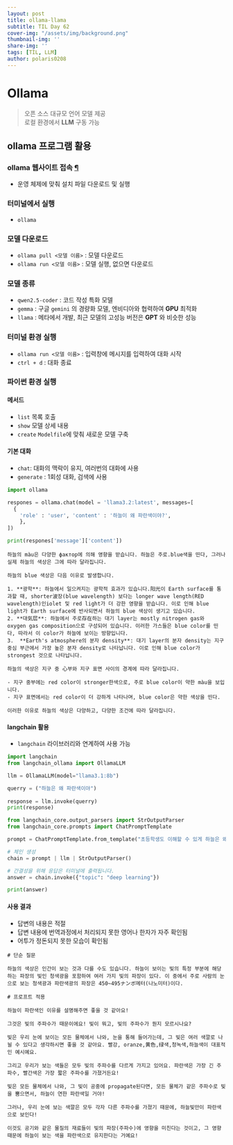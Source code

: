 ```yaml
---
layout: post
title: ollama-llama
subtitle: TIL Day 62
cover-img: "/assets/img/background.png"
thumbnail-img: ''
share-img: ''
tags: [TIL, LLM]
author: polaris0208
---
```


# Ollama
> 오픈 소스 대규모 언어 모델 제공<br>
> 로컬 환경에서 **LLM** 구동 가능

## ollama 프로그램 활용

### ollama 웹사이트 접속 [¶](https://ollama.com/)
- 운영 체제에 맞춰 설치 파일 다운로드 및 실행

### 터미널에서 실행
- `ollama`

### 모델 다운로드
- `ollama pull <모델 이름>` : 모델 다운로드
- `ollama run <모델 이름>` : 모델 실행, 없으면 다운로드

### 모델 종류
- `qwen2.5-coder` : 코드 작성 특화 모델
- `gemma` : 구글 `gemini` 의 경량화 모델, 엔비디아와 협력하여 **GPU** 최적화
- `llama` : 메타에서 개발, 최근 모델의 고성능 버전은 **GPT** 와 비슷한 성능

### 터미널 환경 실행
- `ollama run <모델 이름>` : 입력창에 메시지를 입력하여 대화 시작
- `ctrl + d` : 대화 종료

### 파이썬 환경 실행

#### 메서드
- `list` 목록 호출
- `show` 모델 상세 내용
- `create` `Modelfile`에 맞춰 새로운 모델 구축

#### 기본 대화
- `chat`: 대화의 맥락이 유지, 여러번의 대화에 사용
- `generate` : 1회성 대화, 검색에 사용

```py
import ollama

respones = ollama.chat(model = 'llama3.2:latest', messages=[
  {
    'role' : 'user', 'content' : '하늘이 왜 파란색이야?',
    },
])

print(respones['message']['content'])
```

```
하늘의 màu은 다양한 фактор에 의해 영향을 받습니다. 하늘은 주로.blue색을 띤다, 그러나 실제 하늘의 색상은 그에 따라 달라집니다.

하늘의 blue 색상은 다음 이유로 발생합니다.

1. **광학**: 하늘에서 일으켜지는 광학적 효과가 있습니다.阳光이 Earth surface를 통과할 때, shorter波장(blue wavelength) 보다는 longer wave length(RED wavelength)인iolet 및 red light가 더 강한 영향을 받습니다. 이로 인해 blue light가 Earth surface에 반사되면서 하늘의 blue 색상이 생기고 있습니다.
2. **대気层**: 하늘에서 주로存在하는 대기 layer는 mostly nitrogen gas와 oxygen gas composition으로 구성되어 있습니다. 이러한 가스들은 blue color를 띤다, 따라서 이 color가 하늘에 보이는 방향입니다.
3.  **Earth's atmosphere의 분자 density**: 대기 layer의 분자 density는 지구 중심 부근에서 가장 높은 분자 density로 나타납니다. 이로 인해 blue color가 strongest 것으로 나타납니다.

하늘의 색상은 지구 중 心부와 지구 표면 사이의 경계에 따라 달라집니다. 

- 지구 중부에는 red color이 stronger한색으로, 주로 blue color이 약한 màu을 보입니다.
- 지구 표면에서는 red color이 더 강하게 나타나며, blue color은 약한 색상을 띤다.

이러한 이유로 하늘의 색상은 다양하고, 다양한 조건에 따라 달라집니다.
```

#### langchain 활용
- `langchain` 라이브러리와 연계하여 사용 가능

```py 
import langchain
from langchain_ollama import OllamaLLM

llm = OllamaLLM(model="llama3.1:8b")

querry = ("하늘은 왜 파란색이야")
    
response = llm.invoke(querry)
print(response)
```

```py
from langchain_core.output_parsers import StrOutputParser
from langchain_core.prompts import ChatPromptTemplate

prompt = ChatPromptTemplate.from_template("초등학생도 이해할 수 있게 하늘은 왜 파란색인지 설명해줘.")

# 체인 생성
chain = prompt | llm | StrOutputParser()

# 간결성을 위해 응답은 터미널에 출력됩니다.
answer = chain.invoke({"topic": "deep learning"})

print(answer)
```

#### 사용 결과
- 답변의 내용은 적절
- 답변 내용에 번역과정에서 처리되지 못한 영어나 한자가 자주 확인됨
- 어투가 정돈되지 못한 모습이 확인됨

```
# 단순 질문

하늘의 색상은 인간이 보는 것과 다를 수도 있습니다. 하늘이 보이는 빛의 특정 부분에 해당하는 파장의 빛인 청색광을 포함하여 여러 가지 빛의 파장이 있다. 이 중에서 주로 사람의 눈으로 보는 청색광과 파란색광의 파장은 450~495ナンボ메터(나노미터)이다.

# 프로프트 적용

하늘이 파란색인 이유를 설명해주면 좋을 것 같아요!

그것은 빛의 주파수가 때문이에요! 빛이 뭐고, 빛의 주파수가 뭔지 모르시나요? 

빛은 우리 눈에 보이는 모든 물체에서 나와, 눈을 통해 들어가는데, 그 빛은 여러 색깔로 나뉠 수 있다고 생각하시면 좋을 것 같아요. 빨강, oranze,黄色,绿색,청녹색,하늘색이 대표적인 예시예요. 

그리고 우리가 보는 색들은 모두 빛의 주파수를 다르게 가지고 있어요. 파란색은 가장 긴 주파수, 빨간색은 가장 짧은 주파수를 가졌거든요!

빛은 모든 물체에서 나와, 그 빛이 공중에 propagate된다면, 모든 물체가 같은 주파수로 빛을 뿜으면서, 하늘이 연한 파란색일 거야!

그러나, 우리 눈에 보는 색깔은 모두 각자 다른 주파수를 가졌기 때문에, 하늘빛만이 파란색으로 보인다! 

이것도 공기와 같은 물질의 재료들이 빛의 파장(주파수)에 영향을 미친다는 것이고, 그 영향때문에 하늘이 보는 색을 파란색으로 유지한다는 거예요!
```